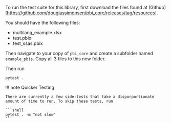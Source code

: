 To run the test suite for this library, first download the files found at (Github)[https://github.com/douglassimonsen/pbi_core/releases/tag/resources].

You should have the following files:

- multilang_example.xlsx
- test.pbix
- test_ssas.pbix

Then navigate to your copy of `pbi_core` and create a subfolder named `example_pbis`. Copy all 3 files to this new folder.

Then run 

```shell
pytest .
```


!!! note Quicker Testing

    There are currently a few side-tests that take a disporportionate amount of time to run. To skip these tests, run 

    ```shell
    pytest . -m "not slow"
    ```